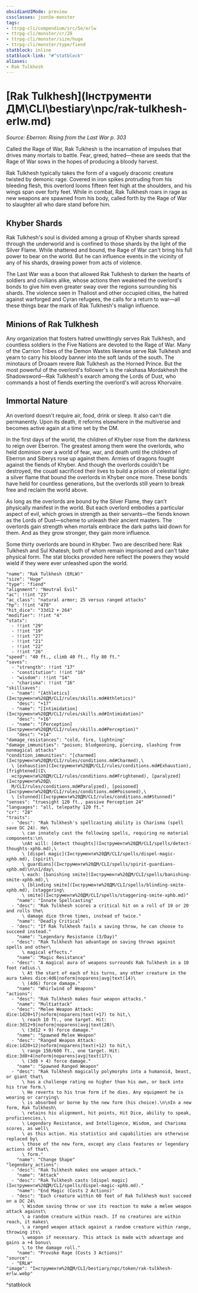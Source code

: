 ```yaml
---
obsidianUIMode: preview
cssclasses: json5e-monster
tags:
- ttrpg-cli/compendium/src/5e/erlw
- ttrpg-cli/monster/cr/28
- ttrpg-cli/monster/size/huge
- ttrpg-cli/monster/type/fiend
statblock: inline
statblock-link: "#^statblock"
aliases:
- Rak Tulkhesh
---
```

# [Rak Tulkhesh](Інструменти ДМ\CLI\bestiary\npc/rak-tulkhesh-erlw.md)
*Source: Eberron: Rising from the Last War p. 303*  

Called the Rage of War, Rak Tulkhesh is the incarnation of impulses that drives many mortals to battle. Fear, greed, hatred—these are seeds that the Rage of War sows in the hopes of producing a bloody harvest.

Rak Tulkhesh typically takes the form of a vaguely draconic creature twisted by demonic rage. Covered in iron spikes protruding from his bleeding flesh, this overlord looms fifteen feet high at the shoulders, and his wings span over forty feet. While in combat, Rak Tulkhesh roars in rage as new weapons are spawned from his body, called forth by the Rage of War to slaughter all who dare stand before him.

## Khyber Shards

Rak Tulkhesh's soul is divided among a group of Khyber shards spread through the underworld and is confined to those shards by the light of the Silver Flame. While shattered and bound, the Rage of War can't bring his full power to bear on the world. But he can influence events in the vicinity of any of his shards, drawing power from acts of violence.

The Last War was a boon that allowed Rak Tulkhesh to darken the hearts of soldiers and civilians alike, whose actions then weakened the overlord's bonds to give him even greater sway over the regions surrounding his shards. The violence seen in Thaliost and other occupied cities, the hatred against warforged and Cyran refugees, the calls for a return to war—all these things bear the mark of Rak Tulkhesh's malign influence.

## Minions of Rak Tulkhesh

Any organization that fosters hatred unwittingly serves Rak Tulkhesh, and countless soldiers in the Five Nations are devoted to the Rage of War. Many of the Carrion Tribes of the Demon Wastes likewise serve Rak Tulkhesh and yearn to carry his bloody banner into the soft lands of the south. The minotaurs of Droaam revere Rak Tulkhesh as the Horned Prince. But the most powerful of the overlord's follower's is the rakshasa Mordakhesh the Shadowsword—Rak Tulkhesh's exarch among the Lords of Dust, who commands a host of fiends exerting the overlord's will across Khorvaire.

## Immortal Nature

An overlord doesn't require air, food, drink or sleep. It also can't die permanently. Upon its death, it reforms elsewhere in the multiverse and becomes active again at a time set by the DM.

In the first days of the world, the children of Khyber rose from the darkness to reign over Eberron. The greatest among them were the overlords, who held dominion over a world of fear, war, and death until the children of Eberron and Siberys rose up against them. Armies of dragons fought against the fiends of Khyber. And though the overlords couldn't be destroyed, the couatl sacrificed their lives to build a prison of celestial light: a silver flame that bound the overlords in Khyber once more. These bonds have held for countless generations, but the overlords still yearn to break free and reclaim the world above.

As long as the overlords are bound by the Silver Flame, they can't physically manifest in the world. But each overlord embodies a particular aspect of evil, which grows in strength as their servants—the fiends known as the Lords of Dust—scheme to unleash their ancient masters. The overlords gain strength when mortals embrace the dark paths laid down for them. And as they grow stronger, they gain more influence.

Some thirty overlords are bound in Khyber. Two are described here: Rak Tulkhesh and Sul Khatesh, both of whom remain imprisoned and can't take physical form. The stat blocks provided here reflect the powers they would wield if they were ever unleashed upon the world.

```statblock
"name": "Rak Tulkhesh (ERLW)"
"size": "Huge"
"type": "fiend"
"alignment": "Neutral Evil"
"ac": !!int "23"
"ac_class": "natural armor; 25 versus ranged attacks"
"hp": !!int "478"
"hit_dice": "33d12 + 264"
"modifier": !!int "4"
"stats":
  - !!int "29"
  - !!int "19"
  - !!int "27"
  - !!int "21"
  - !!int "22"
  - !!int "26"
"speed": "40 ft., climb 40 ft., fly 80 ft."
"saves":
  - "strength": !!int "17"
  - "constitution": !!int "16"
  - "wisdom": !!int "14"
  - "charisma": !!int "16"
"skillsaves":
  - "name": "[Athletics](Інструменти%20ДМ/CLI/rules/skills.md#Athletics)"
    "desc": "+17"
  - "name": "[Intimidation](Інструменти%20ДМ/CLI/rules/skills.md#Intimidation)"
    "desc": "+16"
  - "name": "[Perception](Інструменти%20ДМ/CLI/rules/skills.md#Perception)"
    "desc": "+14"
"damage_resistances": "cold, fire, lightning"
"damage_immunities": "poison; bludgeoning, piercing, slashing from nonmagical attacks"
"condition_immunities": "[charmed](Інструменти%20ДМ/CLI/rules/conditions.md#Charmed),\
  \ [exhaustion](Інструменти%20ДМ/CLI/rules/conditions.md#Exhaustion), [frightened](І\
  нструменти%20ДМ/CLI/rules/conditions.md#Frightened), [paralyzed](Інструменти%20Д\
  М/CLI/rules/conditions.md#Paralyzed), [poisoned](Інструменти%20ДМ/CLI/rules/conditions.md#Poisoned),\
  \ [stunned](Інструменти%20ДМ/CLI/rules/conditions.md#Stunned)"
"senses": "truesight 120 ft., passive Perception 24"
"languages": "all, telepathy 120 ft."
"cr": "28"
"traits":
  - "desc": "Rak Tulkhesh's spellcasting ability is Charisma (spell save DC 24). He\
      \ can innately cast the following spells, requiring no material components:\n\
      \nAt will: [detect thoughts](Інструменти%20ДМ/CLI/spells/detect-thoughts-xphb.md),\
      \ [dispel magic](Інструменти%20ДМ/CLI/spells/dispel-magic-xphb.md), [spirit\
      \ guardians](Інструменти%20ДМ/CLI/spells/spirit-guardians-xphb.md)\n\n1/day\
      \ each: [banishing smite](Інструменти%20ДМ/CLI/spells/banishing-smite-xphb.md),\
      \ [blinding smite](Інструменти%20ДМ/CLI/spells/blinding-smite-xphb.md), [staggering\
      \ smite](Інструменти%20ДМ/CLI/spells/staggering-smite-xphb.md)"
    "name": "Innate Spellcasting"
  - "desc": "Rak Tulkhesh scores a critical hit on a roll of 19 or 20 and rolls the\
      \ damage dice three times, instead of twice."
    "name": "Deadly Critical"
  - "desc": "If Rak Tulkhesh fails a saving throw, he can choose to succeed instead."
    "name": "Legendary Resistance (3/Day)"
  - "desc": "Rak Tulkhesh has advantage on saving throws against spells and other\
      \ magical effects."
    "name": "Magic Resistance"
  - "desc": "A magical aura of weapons surrounds Rak Tulkhesh in a 10 foot radius.\
      \ At the start of each of his turns, any other creature in the aura takes dice:4d6|noform|noparens|avg|text(14)\
      \ (4d6) force damage."
    "name": "Whirlwind of Weapons"
"actions":
  - "desc": "Rak Tulkhesh makes four weapon attacks."
    "name": "Multiattack"
  - "desc": "Melee Weapon Attack: dice:1d20+17|noform|noparens|text(+17) to hit,\
      \ reach 10 ft., one target. Hit: dice:3d12+9|noform|noparens|avg|text(28)\
      \ (3d12 + 9) force damage."
    "name": "Spawned Melee Weapon"
  - "desc": "Ranged Weapon Attack: dice:1d20+12|noform|noparens|text(+12) to hit,\
      \ range 150/600 ft., one target. Hit: dice:3d8+4|noform|noparens|avg|text(17)\
      \ (3d8 + 4) force damage."
    "name": "Spawned Ranged Weapon"
  - "desc": "Rak Tulkhesh magically polymorphs into a humanoid, beast, or giant that\
      \ has a challenge rating no higher than his own, or back into his true form.\
      \ He reverts to his true form if he dies. Any equipment he is wearing or carrying\
      \ is absorbed or borne by the new form (his choice).\n\nIn a new form, Rak Tulkhesh\
      \ retains his alignment, hit points, Hit Dice, ability to speak, proficiencies,\
      \ Legendary Resistance, and Intelligence, Wisdom, and Charisma scores, as well\
      \ as this action. His statistics and capabilities are otherwise replaced by\
      \ those of the new form, except any class features or legendary actions of that\
      \ form."
    "name": "Change Shape"
"legendary_actions":
  - "desc": "Rak Tulkhesh makes one weapon attack."
    "name": "Attack"
  - "desc": "Rak Tulkhesh casts [dispel magic](Інструменти%20ДМ/CLI/spells/dispel-magic-xphb.md)."
    "name": "End Magic (Costs 2 Actions)"
  - "desc": "Each creature within 60 feet of Rak Tulkhesh must succeed on a DC 24\
      \ Wisdom saving throw or use its reaction to make a melee weapon attack against\
      \ a random creature within reach. If no creatures are within reach, it makes\
      \ a ranged weapon attack against a random creature within range, throwing its\
      \ weapon if necessary. This attack is made with advantage and gains a +4 bonus\
      \ to the damage roll."
    "name": "Provoke Rage (Costs 3 Actions)"
"source":
  - "ERLW"
"image": "Інструменти%20ДМ/CLI/bestiary/npc/token/rak-tulkhesh-erlw.webp"
```
^statblock